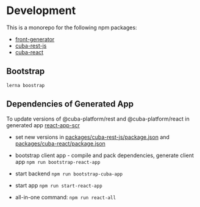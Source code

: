 # Development

This is a monorepo for the following npm packages:

* [front-generator](/packages/front-generator)
* [cuba-rest-js](/packages/cuba-rest-js)
* [cuba-react](packages/cuba-react)


## Bootstrap

```lerna boostrap```

## Dependencies of Generated App

To update versions of @cuba-platform/rest and @cuba-platform/react in generated app [react-app-scr](react-app-scr)

* set new versions in [packages/cuba-rest-js/package.json](packages/cuba-rest-js/package.json) 
and [packages/cuba-react/package.json](packages/cuba-react/package.json)

* bootstrap client app - compile and pack dependencies, generate client app 
```npm run bootstrap-react-app```

* start backend
`npm run bootstrap-cuba-app`

* start app
`npm run start-react-app`

* all-in-one command:
`npm run react-all`
